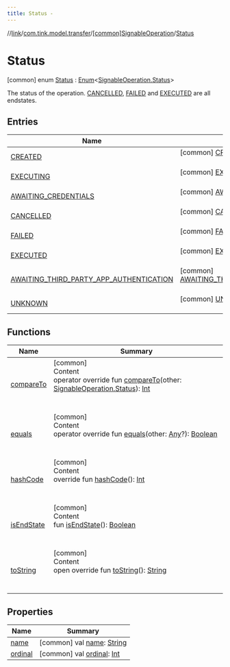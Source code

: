 ```yaml
---
title: Status -
---
```

//[link](../../../index.md)/[com.tink.model.transfer](../../index.md)/[[common]SignableOperation](../index.md)/[Status](index.md)



# Status  
 [common] enum [Status](index.md) : [Enum](https://kotlinlang.org/api/latest/jvm/stdlib/kotlin/-enum/index.html)<[SignableOperation.Status](index.md)> 

The status of the operation. [CANCELLED](-c-a-n-c-e-l-l-e-d/index.md), [FAILED](-f-a-i-l-e-d/index.md) and [EXECUTED](-e-x-e-c-u-t-e-d/index.md) are all endstates.

   


## Entries  
  
|  Name|  Summary| 
|---|---|
| <a name="com.tink.model.transfer/SignableOperation.Status.CREATED///PointingToDeclaration/"></a>[CREATED](-c-r-e-a-t-e-d/index.md)| <a name="com.tink.model.transfer/SignableOperation.Status.CREATED///PointingToDeclaration/"></a> [common] [CREATED](-c-r-e-a-t-e-d/index.md)()  <br>   <br>
| <a name="com.tink.model.transfer/SignableOperation.Status.EXECUTING///PointingToDeclaration/"></a>[EXECUTING](-e-x-e-c-u-t-i-n-g/index.md)| <a name="com.tink.model.transfer/SignableOperation.Status.EXECUTING///PointingToDeclaration/"></a> [common] [EXECUTING](-e-x-e-c-u-t-i-n-g/index.md)()  <br>   <br>
| <a name="com.tink.model.transfer/SignableOperation.Status.AWAITING_CREDENTIALS///PointingToDeclaration/"></a>[AWAITING_CREDENTIALS](-a-w-a-i-t-i-n-g_-c-r-e-d-e-n-t-i-a-l-s/index.md)| <a name="com.tink.model.transfer/SignableOperation.Status.AWAITING_CREDENTIALS///PointingToDeclaration/"></a> [common] [AWAITING_CREDENTIALS](-a-w-a-i-t-i-n-g_-c-r-e-d-e-n-t-i-a-l-s/index.md)()  <br>   <br>
| <a name="com.tink.model.transfer/SignableOperation.Status.CANCELLED///PointingToDeclaration/"></a>[CANCELLED](-c-a-n-c-e-l-l-e-d/index.md)| <a name="com.tink.model.transfer/SignableOperation.Status.CANCELLED///PointingToDeclaration/"></a> [common] [CANCELLED](-c-a-n-c-e-l-l-e-d/index.md)()  <br>   <br>
| <a name="com.tink.model.transfer/SignableOperation.Status.FAILED///PointingToDeclaration/"></a>[FAILED](-f-a-i-l-e-d/index.md)| <a name="com.tink.model.transfer/SignableOperation.Status.FAILED///PointingToDeclaration/"></a> [common] [FAILED](-f-a-i-l-e-d/index.md)()  <br>   <br>
| <a name="com.tink.model.transfer/SignableOperation.Status.EXECUTED///PointingToDeclaration/"></a>[EXECUTED](-e-x-e-c-u-t-e-d/index.md)| <a name="com.tink.model.transfer/SignableOperation.Status.EXECUTED///PointingToDeclaration/"></a> [common] [EXECUTED](-e-x-e-c-u-t-e-d/index.md)()  <br>   <br>
| <a name="com.tink.model.transfer/SignableOperation.Status.AWAITING_THIRD_PARTY_APP_AUTHENTICATION///PointingToDeclaration/"></a>[AWAITING_THIRD_PARTY_APP_AUTHENTICATION](-a-w-a-i-t-i-n-g_-t-h-i-r-d_-p-a-r-t-y_-a-p-p_-a-u-t-h-e-n-t-i-c-a-t-i-o-n/index.md)| <a name="com.tink.model.transfer/SignableOperation.Status.AWAITING_THIRD_PARTY_APP_AUTHENTICATION///PointingToDeclaration/"></a> [common] [AWAITING_THIRD_PARTY_APP_AUTHENTICATION](-a-w-a-i-t-i-n-g_-t-h-i-r-d_-p-a-r-t-y_-a-p-p_-a-u-t-h-e-n-t-i-c-a-t-i-o-n/index.md)()  <br>   <br>
| <a name="com.tink.model.transfer/SignableOperation.Status.UNKNOWN///PointingToDeclaration/"></a>[UNKNOWN](-u-n-k-n-o-w-n/index.md)| <a name="com.tink.model.transfer/SignableOperation.Status.UNKNOWN///PointingToDeclaration/"></a> [common] [UNKNOWN](-u-n-k-n-o-w-n/index.md)()  <br>   <br>


## Functions  
  
|  Name|  Summary| 
|---|---|
| <a name="kotlin/Enum/compareTo/#com.tink.model.transfer.SignableOperation.Status/PointingToDeclaration/"></a>[compareTo](-u-n-k-n-o-w-n/index.md#%5Bkotlin%2FEnum%2FcompareTo%2F%23com.tink.model.transfer.SignableOperation.Status%2FPointingToDeclaration%2F%5D%2FFunctions%2F1647702525)| <a name="kotlin/Enum/compareTo/#com.tink.model.transfer.SignableOperation.Status/PointingToDeclaration/"></a>[common]  <br>Content  <br>operator override fun [compareTo](-u-n-k-n-o-w-n/index.md#%5Bkotlin%2FEnum%2FcompareTo%2F%23com.tink.model.transfer.SignableOperation.Status%2FPointingToDeclaration%2F%5D%2FFunctions%2F1647702525)(other: [SignableOperation.Status](index.md)): [Int](https://kotlinlang.org/api/latest/jvm/stdlib/kotlin/-int/index.html)  <br><br><br>
| <a name="kotlin/Enum/equals/#kotlin.Any?/PointingToDeclaration/"></a>[equals](../-type/-u-n-k-n-o-w-n/index.md#%5Bkotlin%2FEnum%2Fequals%2F%23kotlin.Any%3F%2FPointingToDeclaration%2F%5D%2FFunctions%2F1647702525)| <a name="kotlin/Enum/equals/#kotlin.Any?/PointingToDeclaration/"></a>[common]  <br>Content  <br>operator override fun [equals](../-type/-u-n-k-n-o-w-n/index.md#%5Bkotlin%2FEnum%2Fequals%2F%23kotlin.Any%3F%2FPointingToDeclaration%2F%5D%2FFunctions%2F1647702525)(other: [Any](https://kotlinlang.org/api/latest/jvm/stdlib/kotlin/-any/index.html)?): [Boolean](https://kotlinlang.org/api/latest/jvm/stdlib/kotlin/-boolean/index.html)  <br><br><br>
| <a name="kotlin/Enum/hashCode/#/PointingToDeclaration/"></a>[hashCode](../-type/-u-n-k-n-o-w-n/index.md#%5Bkotlin%2FEnum%2FhashCode%2F%23%2FPointingToDeclaration%2F%5D%2FFunctions%2F1647702525)| <a name="kotlin/Enum/hashCode/#/PointingToDeclaration/"></a>[common]  <br>Content  <br>override fun [hashCode](../-type/-u-n-k-n-o-w-n/index.md#%5Bkotlin%2FEnum%2FhashCode%2F%23%2FPointingToDeclaration%2F%5D%2FFunctions%2F1647702525)(): [Int](https://kotlinlang.org/api/latest/jvm/stdlib/kotlin/-int/index.html)  <br><br><br>
| <a name="com.tink.model.transfer/SignableOperation.Status/isEndState/#/PointingToDeclaration/"></a>[isEndState](is-end-state.md)| <a name="com.tink.model.transfer/SignableOperation.Status/isEndState/#/PointingToDeclaration/"></a>[common]  <br>Content  <br>fun [isEndState](is-end-state.md)(): [Boolean](https://kotlinlang.org/api/latest/jvm/stdlib/kotlin/-boolean/index.html)  <br><br><br>
| <a name="kotlin/Enum/toString/#/PointingToDeclaration/"></a>[toString](../-type/-u-n-k-n-o-w-n/index.md#%5Bkotlin%2FEnum%2FtoString%2F%23%2FPointingToDeclaration%2F%5D%2FFunctions%2F1647702525)| <a name="kotlin/Enum/toString/#/PointingToDeclaration/"></a>[common]  <br>Content  <br>open override fun [toString](../-type/-u-n-k-n-o-w-n/index.md#%5Bkotlin%2FEnum%2FtoString%2F%23%2FPointingToDeclaration%2F%5D%2FFunctions%2F1647702525)(): [String](https://kotlinlang.org/api/latest/jvm/stdlib/kotlin/-string/index.html)  <br><br><br>


## Properties  
  
|  Name|  Summary| 
|---|---|
| <a name="com.tink.model.transfer/SignableOperation.Status/name/#/PointingToDeclaration/"></a>[name](index.md#%5Bcom.tink.model.transfer%2FSignableOperation.Status%2Fname%2F%23%2FPointingToDeclaration%2F%5D%2FProperties%2F1647702525)| <a name="com.tink.model.transfer/SignableOperation.Status/name/#/PointingToDeclaration/"></a> [common] val [name](index.md#%5Bcom.tink.model.transfer%2FSignableOperation.Status%2Fname%2F%23%2FPointingToDeclaration%2F%5D%2FProperties%2F1647702525): [String](https://kotlinlang.org/api/latest/jvm/stdlib/kotlin/-string/index.html)   <br>
| <a name="com.tink.model.transfer/SignableOperation.Status/ordinal/#/PointingToDeclaration/"></a>[ordinal](index.md#%5Bcom.tink.model.transfer%2FSignableOperation.Status%2Fordinal%2F%23%2FPointingToDeclaration%2F%5D%2FProperties%2F1647702525)| <a name="com.tink.model.transfer/SignableOperation.Status/ordinal/#/PointingToDeclaration/"></a> [common] val [ordinal](index.md#%5Bcom.tink.model.transfer%2FSignableOperation.Status%2Fordinal%2F%23%2FPointingToDeclaration%2F%5D%2FProperties%2F1647702525): [Int](https://kotlinlang.org/api/latest/jvm/stdlib/kotlin/-int/index.html)   <br>

